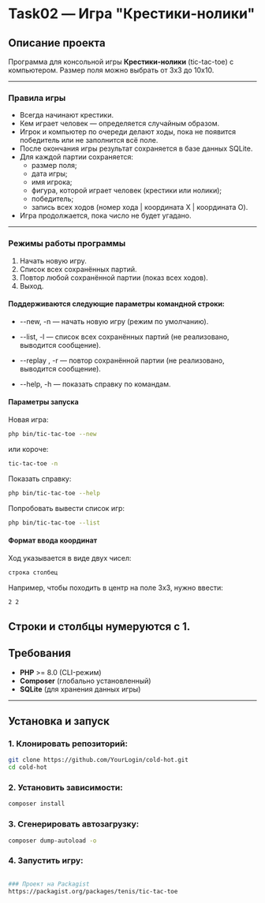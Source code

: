 # Task02 — Игра "Крестики-нолики"

## Описание проекта
Программа для консольной игры **Крестики-нолики** (tic-tac-toe) с компьютером. Размер поля можно выбрать от 3x3 до 10x10.

---

### Правила игры
- Всегда начинают крестики.  
- Кем играет человек — определяется случайным образом. 
- Игрок и компьютер по очереди делают ходы, пока не появится победитель или не заполнится всё поле.
- После окончания игры результат сохраняется в базе данных SQLite.  
- Для каждой партии сохраняется:
  - размер поля;
  - дата игры;
  - имя игрока;
  - фигура, которой играет человек (крестики или нолики);
  - победитель;
  - запись всех ходов (номер хода | координата X | координата O). 
- Игра продолжается, пока число не будет угадано.  

---

### Режимы работы программы
1. Начать новую игру.  
2. Список всех сохранённых партий. 
3. Повтор любой сохранённой партии (показ всех ходов). 
4. Выход.  

#### Поддерживаются следующие параметры командной строки:
- --new, -n — начать новую игру (режим по умолчанию).

- --list, -l — список всех сохранённых партий (не реализовано, выводится сообщение).

- --replay <id>, -r <id> — повтор сохранённой партии (не реализовано, выводится сообщение).

- --help, -h — показать справку по командам.

#### Параметры запуска
Новая игра:
```bash
php bin/tic-tac-toe --new
```

или короче:
```bash
tic-tac-toe -n
```

Показать справку:
```bash
php bin/tic-tac-toe --help
```

Попробовать вывести список игр:
```bash
php bin/tic-tac-toe --list
```

#### Формат ввода координат
Ход указывается в виде двух чисел:
```bash
строка столбец
```
Например, чтобы походить в центр на поле 3x3, нужно ввести:
```bash
2 2
```

Строки и столбцы нумеруются с 1.
---


## Требования
- **PHP** >= 8.0 (CLI-режим)  
- **Composer** (глобально установленный)  
- **SQLite** (для хранения данных игры)  

---

## Установка и запуск

### 1. Клонировать репозиторий:
```bash
git clone https://github.com/YourLogin/cold-hot.git
cd cold-hot
```

### 2. Установить зависимости:
```bash
composer install
```

### 3. Сгенерировать автозагрузку:
```bash
composer dump-autoload -o
```

### 4. Запустить игру:
```bash

### Проект на Packagist
https://packagist.org/packages/tenis/tic-tac-toe
```